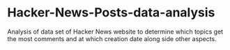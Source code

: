 # Hacker-News-Posts-data-analysis
Analysis of  data set of Hacker News website to determine which topics get the most comments and at which creation date along side other aspects.
